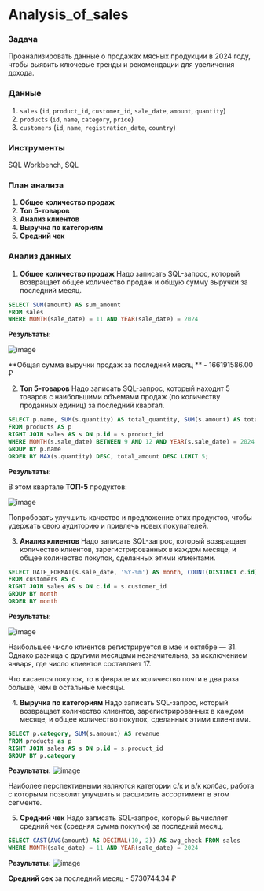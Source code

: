 # Analysis_of_sales

### Задача
Проанализировать данные о продажах мясных продукции в 2024 году, чтобы выявить ключевые тренды и рекомендации для увеличения дохода.

### Данные
1. `sales` (`id`, `product_id`, `customer_id`, `sale_date`, `amount`, `quantity`)
2. `products` (`id`, `name`, `category`, `price`)
3. `customers` (`id`, `name`, `registration_date`, `country`)

### Инструменты
SQL Workbench, SQL

### План анализа
1. **Общее количество продаж**
2. **Топ 5-товаров**
3. **Анализ клиентов**
4. **Выручка по категориям**
5. **Средний чек**

### Анализ данных
1. **Общее количество продаж** Надо записать SQL-запрос, который возвращает общее количество продаж и общую сумму выручки за последний месяц.
```sql
SELECT SUM(amount) AS sum_amount
FROM sales
WHERE MONTH(sale_date) = 11 AND YEAR(sale_date) = 2024
```
**Результаты:**

![image](https://github.com/user-attachments/assets/d1d09188-57af-43b6-a870-9d91df9d27dd)

**Общая сумма выручки продаж за последний месяц ** - 166191586.00 ₽

2. **Топ 5-товаров** Надо записать SQL-запрос, который находит 5 товаров с наибольшими объемами продаж (по количеству проданных единиц) за последний квартал.
```sql
SELECT p.name, SUM(s.quantity) AS total_quantity, SUM(s.amount) AS total_amount 
FROM products AS p
RIGHT JOIN sales AS s ON p.id = s.product_id
WHERE MONTH(s.sale_date) BETWEEN 9 AND 12 AND YEAR(s.sale_date) = 2024
GROUP BY p.name
ORDER BY MAX(s.quantity) DESC, total_amount DESC LIMIT 5;
```
**Результаты:**

В этом квартале **ТОП-5** продуктов:

![image](https://github.com/user-attachments/assets/6f085c0f-a030-4196-864b-692657643cc0)

Попробовать улучшить качество и предложение этих продуктов, чтобы удержать свою аудиторию и привлечь новых покупателей.



3. **Анализ клиентов** Надо записать SQL-запрос, который возвращает количество клиентов, зарегистрированных в каждом месяце, и общее количество покупок, сделанных этими клиентами.
```sql
SELECT DATE_FORMAT(s.sale_date, '%Y-%m') AS month, COUNT(DISTINCT c.id) AS clients, COUNT(s.amount) AS count_amount
FROM customers AS c
RIGHT JOIN sales AS s ON c.id = s.customer_id
GROUP BY month
ORDER BY month
```
**Результаты:**

![image](https://github.com/user-attachments/assets/2122cd85-a22e-41c6-84d5-4e4fcc0328be)

Наибольшее число клиентов регистрируется в мае и октябре — 31. Однако разница с другими месяцами незначительна, за исключением января, где число клиентов составляет 17.

Что касается покупок, то в феврале их количество почти в два раза больше, чем в остальные месяцы. 

4. **Выручка по категориям** Надо записать SQL-запрос, который возвращает количество клиентов, зарегистрированных в каждом месяце, и общее количество покупок, сделанных этими клиентами.
```sql
SELECT p.category, SUM(s.amount) AS revanue
FROM products as p
RIGHT JOIN sales AS s ON p.id = s.product_id
GROUP BY p.category
```
**Результаты:**
![image](https://github.com/user-attachments/assets/467a9ca0-b1a5-4c0b-8b1c-69bb1c24f373)

Наиболее перспективными являются категории с/к и в/к колбас, работа с которыми позволит улучшить и расширить ассортимент в этом сегменте.

5. **Средний чек** Надо записать SQL-запрос, который вычисляет средний чек (средняя сумма покупки) за последний месяц.
```sql
SELECT CAST(AVG(amount) AS DECIMAL(10, 2)) AS avg_check FROM sales
WHERE MONTH(sale_date) = 11 AND YEAR(sale_date) = 2024
```
**Результаты:**
![image](https://github.com/user-attachments/assets/593532a1-bea4-49af-a86e-bc1a271c18bc)

**Средний сек** за последний месяц - 5730744.34 ₽


